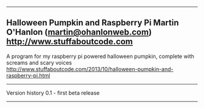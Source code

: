 -------------------------------------------------------------------------------
Halloween Pumpkin and Raspberry Pi
Martin O'Hanlon (martin@ohanlonweb.com)
http://www.stuffaboutcode.com
-------------------------------------------------------------------------------

A program for my raspberry pi powered halloween pumpkin, complete with screams 
   and scary voices
http://www.stuffaboutcode.com/2013/10/halloween-pumpkin-and-raspberry-pi.html


------------------------------------------------------------------------------

Version history
0.1 - first beta release

-------------------------------------------------------------------------------
